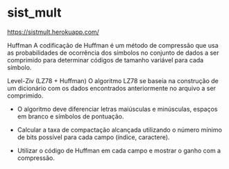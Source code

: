 # sist_mult

https://sistmult.herokuapp.com/

Huffman
A codificação de Huffman é um método de compressão que usa as probabilidades de ocorrência dos símbolos no conjunto de dados a ser comprimido para determinar códigos de tamanho variável para cada símbolo.

Level-Ziv (LZ78 + Huffman)
O algoritmo LZ78 se baseia na construção de um dicionário com os dados encontrados anteriormente no arquivo a ser comprimido.

- O algoritmo deve diferenciar letras maiúsculas e minúsculas, espaços em branco e símbolos de pontuação.

- Calcular a taxa de compactação alcançada utilizando o número mínimo de bits possível para cada campo (índice, caractere).

- Utilizar o código de Huffman em cada campo e mostrar o ganho com a compressão.